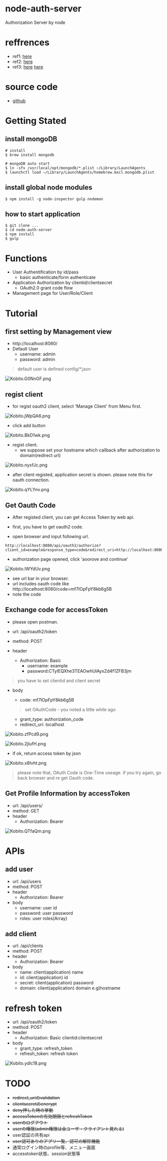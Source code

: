 # node-auth-server
 Authorization Server by node

# reffrences
* ref1: [here](https://github.com/scottksmith95/beerlocker)
* ref2: [here](https://github.com/IGZangelsanchez/oauth2orize-example-extended)
* ref3: [here](https://hnryjms.github.io/2014/04/authentication/) [here](https://hnryjms.github.io/2014/07/oauth2/)

# source code
* [github](https://github.com/AkihiroTakamura/node-auth-server)


# Getting Stated

## install mongoDB

```
# install
$ brew install mongodb

# mongoDB auto start
$ ln -sfv /usr/local/opt/mongodb/*.plist ~/Library/LaunchAgents
$ launchctl load ~/Library/LaunchAgents/homebrew.mxcl.mongodb.plist

```

## install global node modules

```
$ npm install -g node-inspector gulp nodemon

```


## how to start application

```
$ git clone ...
$ cd node-auth-server
$ npm install
$ gulp
```


# Functions
* User Authentification by id/pass
  * basic authenticate/form authenticate
* Application Authorization by clientid/clientsecret
  * OAuth2.0 grant code flow
* Management page for User/Role/Client


# Tutorial

## first setting by Management view
* http://localhost:8080/
* Default User
  * username: admin
  * password: admin

> default user is defined config/*.json

![Kobito.G0NnGF.png](https://qiita-image-store.s3.amazonaws.com/0/60056/9c4ab2d1-3214-c746-c069-59d0460a7da9.png "Kobito.G0NnGF.png")

## regist client

* for regist oauth2 client, select 'Manage Client' from Menu first.

![Kobito.jWpQA6.png](https://qiita-image-store.s3.amazonaws.com/0/60056/ef6d14f5-9fe4-baf0-1421-1a8639dcea42.png "Kobito.jWpQA6.png")

* click add button

![Kobito.BkD1wk.png](https://qiita-image-store.s3.amazonaws.com/0/60056/ac869c5a-5615-3e90-e976-0676b179a5b1.png "Kobito.BkD1wk.png")

* regist client.
  * we suppose set your hostname which  callback after authorization to domain(redirect url)

![Kobito.nyxfJc.png](https://qiita-image-store.s3.amazonaws.com/0/60056/8deeda95-f864-97ef-fb93-3c67efc6c040.png "Kobito.nyxfJc.png")

* after client registed, application secret is shown. please note this for oauth connection.

![Kobito.qYLYnv.png](https://qiita-image-store.s3.amazonaws.com/0/60056/08525f1b-6ac3-28b4-cae3-fb94ed4f1e4b.png "Kobito.qYLYnv.png")


## Get Oauth Code
* After registed client, you can get Access Token by web api.

* first, you have to get oauth2 code.
* open browser and input following url.

```
http://localhost:8080/api/oauth2/authorize?client_id=example&response_type=code&redirect_uri=http://localhost:8080&scope=admin
```

* authorization page opened, click 'aoorove and continue'

![Kobito.IWYdUv.png](https://qiita-image-store.s3.amazonaws.com/0/60056/72901875-e52f-37a4-33ff-4162b6412593.png "Kobito.IWYdUv.png")

* see url bar in your browser.
* url includes oauth code like http://localhost:8080/code=mf7IOpFpY8kb6g5B
* note the code


## Exchange code for accessToken

* please open postman.

* url: /api/oauth2/token
* method: POST
* header
  * Authorization: Basic
    * username: example
    * password:CTyIEQXhe3TEAOwhUlAyxZd4f1ZFB3jm

> you have to set clientid and client secret

* body
  * code: mf7IOpFpY8kb6g5B


  > set OAuthCode - you noted a little while ago

  * grant_type: authorization_code
  * redirect_uri: localhost

![Kobito.zfPcd9.png](https://qiita-image-store.s3.amazonaws.com/0/60056/695bfbc3-94b9-931e-b221-442681cec8bc.png "Kobito.zfPcd9.png")

![Kobito.2jlufH.png](https://qiita-image-store.s3.amazonaws.com/0/60056/d1a5ca94-db4f-74f8-2ec1-f7a31f578327.png "Kobito.2jlufH.png")

* if ok, return access token by json

![Kobito.x8Ivht.png](https://qiita-image-store.s3.amazonaws.com/0/60056/fddd7ea4-58f7-a08d-43e3-ee247adb8c6c.png "Kobito.x8Ivht.png")



> please note that, OAuth Code is One-Time useage.
> if you try again, go back browser and re get Oauth code.


## Get Profile Information by accessToken
* url: /api/users/
* method: GET
* header
  * Authorization: Bearer <accesstoken>

![Kobito.QTfaQm.png](https://qiita-image-store.s3.amazonaws.com/0/60056/68546dbd-abd6-a4a0-8e61-860fd67307b5.png "Kobito.QTfaQm.png")





# APIs

## add user
* url: /api/users
* method: POST
* header
  * Authorization: Bearer <accesstoken>
* body
  * username: user id
  * password: user password
  * roles: user roles(Array)

## add client
* url: /api/clients
* method: POST
* header
  * Authorization: Bearer <accesstoken>
* body
  * name: client(application) name
  * id: client(application) id
  * secret: client(application) password
  * domain: client(application) domain e.g)hostname

# refresh token
* url: /api/oauth2/token
* method: POST
* header
  * Authorization: Basic clientid:clientsecret
* body
  * grant_type: refresh_token
  * refresh_token: refresh token

![Kobito.ydlc18.png](https://qiita-image-store.s3.amazonaws.com/0/60056/015ee593-74f4-1f0c-28ee-b7f967abd23a.png "Kobito.ydlc18.png")


# TODO
* ~~redirect_uriのvalidation~~
* ~~clientsecretのencrypt~~
* ~~deny押した時の挙動~~
* ~~accessTokenの有効期限とrefreshToken~~
* ~~userのログアウト~~
* ~~userの権限(admin権限は全ユーザ・クライアント見れる)~~
* user認証の共有api
* ~~user認可ありのアプリ一覧、認可の解除機能~~
* 通常ログイン時のprofile等、メニュー画面
* accesstoken状態、session状態等

